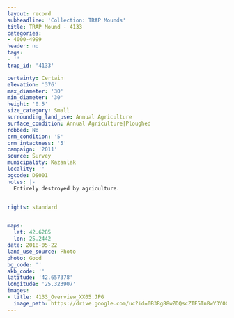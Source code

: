 ```yaml
---
layout: record
subheadline: 'Collection: TRAP Mounds'
title: TRAP Mound - 4133
categories:
- 4000-4999
header: no
tags:
- ''
trap_id: '4133'

certainty: Certain
elevation: '376'
max_diameter: '30'
min_diameter: '30'
height: '0.5'
size_category: Small
surrounding_land_use: Annual Agriculture
surface_condition: Annual Agriculture|Ploughed
robbed: No
crm_condition: '5'
crm_intactness: '5'
campaign: '2011'
source: Survey
municipality: Kazanlak
locality: ''
bgcode: DS001
notes: |-
  Entirely destroyed by agriculture.


rights: standard


maps:
  lat: 42.6285
  lon: 25.2442
date: 2018-05-22
land_use_source: Photo
photo: Good
bg_code: ''
akb_code: ''
latitude: '42.657378'
longitude: '25.323907'
images:
- title: 4133_Overview_XX05.JPG
  image_path: https://drive.google.com/uc?id=0B3Rg88wZDQscZTF5TnBwY3Y0X2M
---
```

